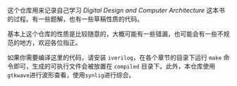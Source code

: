 这个仓库用来记录自己学习 _Digital Design and Computer Architecture_ 这本书的过程。有一些题解，也有一些草稿性质的代码。

基本上这个仓库的性质是比较随意的，大概可能有一些错漏，也可能会有一些不规范的地方，欢迎各位指正。

如果你需要编译这里的代码，请安装 `iverilog`，在各个章节的目录下运行 `make` 命令即可，生成的可执行文件会被放置在 `compiled` 目录下。此外，本仓库使用`gtkwave`进行波形查看，使用`synlig`进行综合。